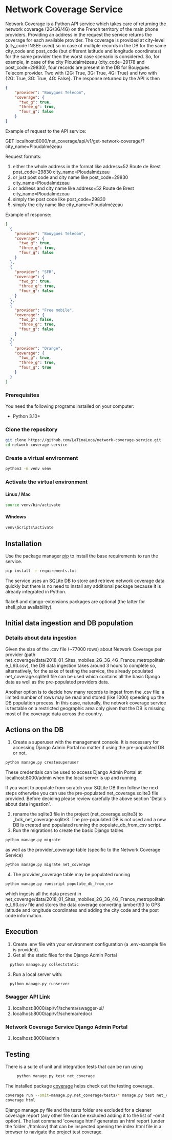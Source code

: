 # Network Coverage Service

Network Coverage is a Python API service which takes care of returning the network coverage (2G/3G/4G) on the French territory 
of the main phone providers. Providing an address in the request
the service returns the coverage for each available provider. 
The coverage is provided at city-level (city_code INSEE used) so in case of multiple records in the DB for the
same city_code and post_code (but different latitude and longitude coordinates) for the same provider then the 
worst case scenario is considered. 
So, for example, in case of the city Ploudalmézeau (city_code=29178 and post_code=29830), four records are present
in the DB for Bouygues Telecom provider. Two with {2G: True, 3G: True, 4G: True} and two with {2G: True,
3G: True, 4G: False}. The response returned by the API is then 
```json
{
    "provider": "Bouygues Telecom",
    "coverage": {
      "two_g": true,
      "three_g": true,
      "four_g": false
    }
}
```

Example of request to the API service:

GET localhost:8000/net_coverage/api/v1/get-network-coverage/?city_name=Ploudalmézeau

Request formats:
1) either the whole address in the format like address=52 Route de Brest post_code=29830 city_name=Ploudalmézeau
2) or just post code and city name like post_code=29830 city_name=Ploudalmézeau
3) or address and city name like address=52 Route de Brest city_name=Ploudalmézeau
4) simply the post code like post_code=29830
5) simply the city name like city_name=Ploudalmézeau

Example of response:
```json
[
  {
    "provider": "Bouygues Telecom",
    "coverage": {
      "two_g": true,
      "three_g": true,
      "four_g": false
    }
  },
  {
    "provider": "SFR",
    "coverage": {
      "two_g": true,
      "three_g": true,
      "four_g": false
    }
  },
  {
    "provider": "Free mobile",
    "coverage": {
      "two_g": false,
      "three_g": true,
      "four_g": false
    }
  },
  {
    "provider": "Orange",
    "coverage": {
      "two_g": true,
      "three_g": true,
      "four_g": true
    }
  }
]
```
### Prerequisites

You need the following programs installed on your computer:
- Python 3.10+

### Clone the repository

```bash
git clone https://github.com/LaTinaLoca/network-coverage-service.git
cd network-coverage-service
```

### Create a virtual environment

```bash
python3 -m venv venv
```

### Activate the virtual environment

#### Linux / Mac

```bash
source venv/bin/activate
```

#### Windows

```bash
venv\Scripts\activate
```

## Installation

Use the package manager [pip](https://pip.pypa.io/en/stable/) to install the base requirements
to run the service.
```bash
pip install -r requirements.txt
```
The service uses an SQLite DB to store and retrieve network coverage data quickly but there is no need
to install any additional package because it is already integrated in Python.

flake8 and django-extensions packages are optional (the latter for shell_plus availability).

## Initial data ingestion and DB population
### Details about data ingestion
Given the size of the .csv file (~77000 rows) about Network Coverage per provider 
(path net_coverage/data/2018_01_Sites_mobiles_2G_3G_4G_France_metropolitaine_L93.csv), the DB data ingestion 
takes around 3 hours to complete so, alternatively, for the sake of testing the service, the already populated 
net_coverage.sqlite3 file can be used which contains all the basic Django data as well as the 
pre-populated providers data.

Another option is to decide how many records to ingest from the .csv file: a limited number of rows may be
read and stored (like 1000) speeding up the DB population process. 
In this case, naturally, the network coverage service is testable on a restricted
geographic area only given that the DB is missing most of the coverage data across the country.

## Actions on the DB
1. Create a superuser with the management console. It is necessary for accessing Django Admin Portal no matter 
if using the pre-populated DB or not.
```bash
python manage.py createsuperuser
```
These credentials can be used to access Django Admin Portal at localhost:8000/admin when
the local server is up and running.

If you want to populate from scratch your SQLite DB then follow the next steps otherwise you can use
the pre-populated net_coverage.sqlite3 file provided.
Before deciding please review carefully the above section 'Details about data ingestion'. 

2. rename the sqlite3 file in the project (net_coverage.sqlite3) to _bck_net_coverage.sqlite3.
The pre-populated DB is not used and a new DB is created and populated running the populate_db_from_csv script.
3. Run the migrations to create the basic Django tables 
```bash
python manage.py migrate
```
as well as the provider_coverage table (specific to the Network Coverage Service)
```bash
python manage.py migrate net_coverage
```
4. The provider_coverage table may be populated running 
```bash
python manage.py runscript populate_db_from_csv
```
which ingests all the data present in net_coverage/data/2018_01_Sites_mobiles_2G_3G_4G_France_metropolitaine_L93.csv
file and stores the data coverage converting lambert93 to GPS latitude and
longitude coordinates and adding the city code and the post code information.

## Execution
1. Create .env file with your environment configuration (a .env-example file is provided).
2. Get all the static files for the Django Admin Portal
```bash
  python manage.py collectstatic
```
3. Run a local server with:
```bash
  python manage.py runserver
```
### Swagger API Link
1. localhost:8000/api/v1/schema/swagger-ui/
2. localhost:8000/api/v1/schema/redoc/

### Network Coverage Service Django Admin Portal
1. localhost:8000/admin

## Testing
There is a suite of unit and integration tests that can be run using
```bash
     python manage.py test net_coverage
```
The installed package [coverage](https://coverage.readthedocs.io/en/7.2.7/) helps check out the testing coverage.
```bash
coverage run --omit=manage.py,net_coverage/tests/* manage.py test net_coverage
coverage html
```
Django manage.py file and the tests folder are excluded for a cleaner coverage report (any other file can be excluded adding it to the list
of -omit option).
The last command 'coverage html' generates an html report (under the folder ./htmlcov) that can be inspected opening the index.html file
in a browser to navigate the project test coverage.
